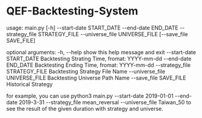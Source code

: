 # QEF-Backtesting-System

usage: main.py [-h] --start-date START_DATE --end-date END_DATE
               --strategy_file STRATEGY_FILE --universe_file UNIVERSE_FILE
               [--save_file SAVE_FILE]

optional arguments:
  -h, --help            show this help message and exit
  --start-date START_DATE
                        Backtesting Strating Time, fromat: YYYY-mm-dd
  --end-date END_DATE   Backtesting Ending Time, fromat: YYYY-mm-dd
  --strategy_file STRATEGY_FILE
                        Backtesting Strategy File Name
  --universe_file UNIVERSE_FILE
                        Backtesting Universe Path Name
  --save_file SAVE_FILE
                        Historical Strategy

for example, you can use 
python3 main.py --start-date 2019-01-01 --end-date 2019-3-31 --strategy_file mean_reversal --universe_file Taiwan_50
to see the result of the given duration with strategy and universe.


